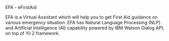 EFA - eFirstAid

EFA is a Virtual Assistant which will help you to get First Aid guidance on various emergency situation.
EFA has Natural Language Processing (NLP) and Artificial Intelligence (AI) capability powered by IBM Watson Dialog API, on top of Yii 2 framework.

